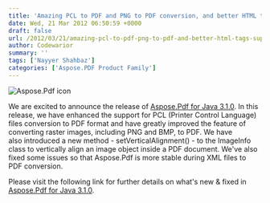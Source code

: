 ```yaml
---
title: 'Amazing PCL to PDF and PNG to PDF conversion, and better HTML tags support'
date: Wed, 21 Mar 2012 06:50:59 +0000
draft: false
url: /2012/03/21/amazing-pcl-to-pdf-png-to-pdf-and-better-html-tags-support/
author: Codewarior
summary: ''
tags: ['Nayyer Shahbaz']
categories: ['Aspose.PDF Product Family']
---
```


![Aspose.Pdf icon][1]

We are excited to announce the release of [Aspose.Pdf for Java 3.1.0][2]. In this release, we have enhanced the support for PCL (Printer Control Language) files conversion to PDF format and have greatly improved the feature of converting raster images, including PNG and BMP, to PDF. We have also introduced a new method - setVerticalAlignment() - to the ImageInfo class to vertically align an image object inside a PDF document. We've also fixed some issues so that Aspose.Pdf is more stable during XML files to PDF conversion.

Please visit the following link for further details on what's new & fixed in [Aspose.Pdf for Java 3.1.0][3].




[1]: http://www.aspose.com/Images/aspose.pdf-logo2.jpg
[2]: http://www.aspose.com/community/files/72/java-components/aspose.pdf-for-java/entry369487.aspx
[3]: http://www.aspose.com/community/files/72/java-components/aspose.pdf-for-java/entry369487.aspx




